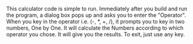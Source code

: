 This calculator code is simple to run.
Immediately after you build and run the program, a dialog box pops up and asks you to enter the "Operator".
When you key in the operator i.e. (-, *, +, /), it prompts you to key in two numbers, One by One. 
It will calculate the Numbers according to which operator you chose.
It will give you the results.
To exit, just use any key.
